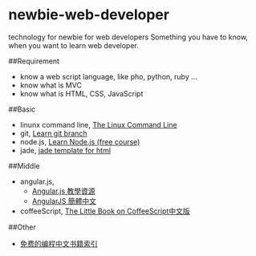 newbie-web-developer
====================

technology for newbie for web developers
Something you have to know, when you want to learn web developer.

##Requirement

 * know a web script language, like pho, python, ruby ...
 * know what is MVC
 * know what is HTML, CSS, JavaScript

##Basic

 * linunx command line, [The Linux Command Line](http://billie66.github.io/TLCL/index.html)
 * git, [Learn git branch](http://pcottle.github.io/learnGitBranching/)
 * node.js, [Learn Node.js (free course)](https://www.codeschool.com/courses/real-time-web-with-node-js)
 * jade, [jade template for html](http://jade-lang.com/)

##Middle

 * angular.js, 
   * [Angular.js 教學資源](http://curah.microsoft.com/73909/angularjs-%E5%88%9D%E5%AD%B8%E8%80%85%E7%9B%B8%E9%97%9C%E5%AD%B8%E7%BF%92%E8%B3%87%E6%BA%90)
   * [AngularJS 簡體中文](https://github.com/peiransun/angularjs-cn)
 * coffeeScript, [The Little Book on CoffeeScript中文版](http://island205.github.io/coffeescript-cookbook.github.com/)

##Other
 * [免费的编程中文书籍索引](https://github.com/justjavac/free-programming-books-zh_CN)
